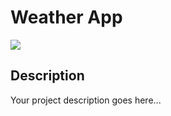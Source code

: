 # Weather App

![](https://github.com/mohitj2401/weather-app/blob/master/Produce_0.GIF)
## Description

Your project description goes here...
